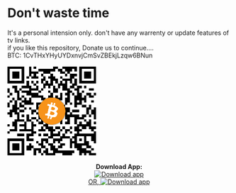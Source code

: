 # Don't waste time
It's a personal intension only. don't have any warrenty or update features of tv links.<br>
if you like this repository, Donate us to continue....<br>
BTC: 1CvTHxYHyUYDxnvjCmSvZBEkjLzqw6BNun <br><br>
<img src="gif/donate-us.png" alt="Download app" height="200"/>

<div align=center>
<b>Download App:</b><br>
<a href="https://raw.githubusercontent.com/zeroflixxyz/IPTV/master/IPTVapk/ZeroflixAndroidIPTV.apk" target="_blank">
<img src="https://i.imgur.com/o5tX7p1.png" alt="Download app" height="80"/> <br>
    OR,
<a href="https://bit.ly/zerotvphone" target="_blank">
<img src="https://i.imgur.com/o5tX7p1.png" alt="Download app" height="80"/>
<!--<img src="https://play.google.com/intl/en_us/badges/images/generic/en-play-badge.png" alt="Download app" height="80"/>-->
</a>
</div>
